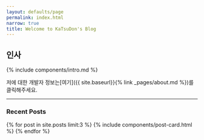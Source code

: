 ```yaml
---
layout: defaults/page
permalink: index.html
narrow: true
title: Welcome to KaTsuDon's Blog
---
```


## 인사

{% include components/intro.md %}

저에 대한 개발자 정보는[여기]({{ site.baseurl}}{% link _pages/about.md %})를 클릭해주세요.

<hr />

### Recent Posts

{% for post in site.posts limit:3 %}
{% include components/post-card.html %}
{% endfor %}


